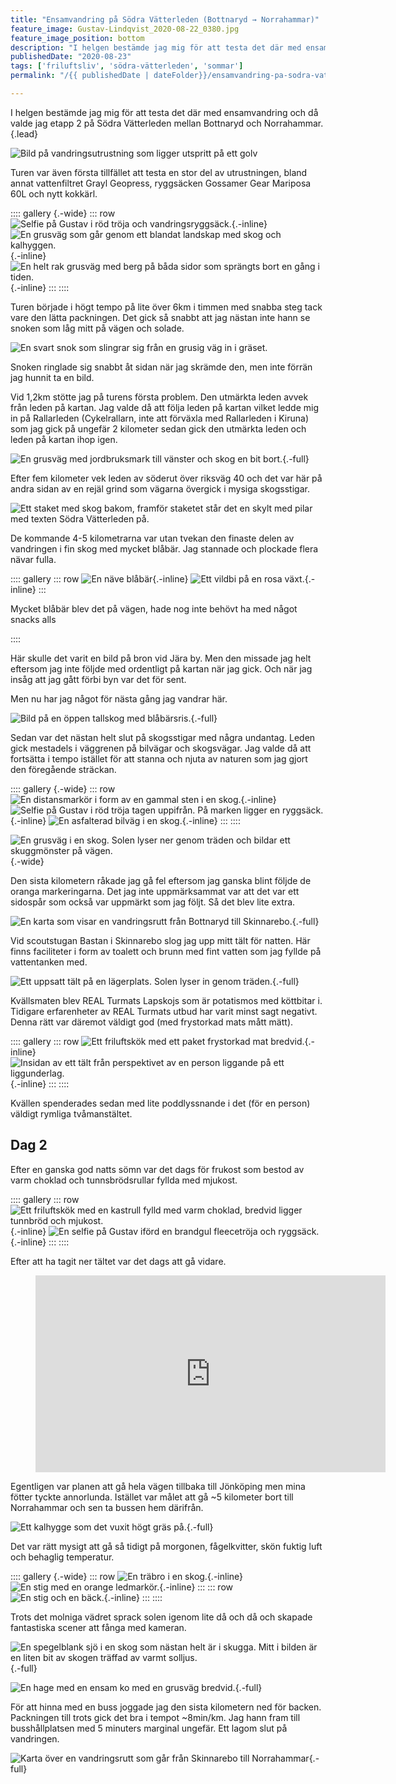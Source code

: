 ```yaml
---
title: "Ensamvandring på Södra Vätterleden (Bottnaryd → Norrahammar)"
feature_image: Gustav-Lindqvist_2020-08-22_0380.jpg
feature_image_position: bottom
description: "I helgen bestämde jag mig för att testa det där med ensamvandring och då valde jag etapp 2 på Södra Vätterleden mellan Bottnaryd och Norrahammar."
publishedDate: "2020-08-23"
tags: ['friluftsliv', 'södra-vätterleden', 'sommar']
permalink: "/{{ publishedDate | dateFolder}}/ensamvandring-pa-sodra-vatterleden/index.html"

---
```


I helgen bestämde jag mig för att testa det där med ensamvandring och då valde jag etapp 2 på Södra Vätterleden mellan Bottnaryd och Norrahammar.{.lead}

![Bild på vandringsutrustning som ligger utspritt på ett golv](20200822_083405.jpg)

Turen var även första tillfället att testa en stor del av utrustningen, bland annat vattenfiltret Grayl Geopress, ryggsäcken Gossamer Gear Mariposa 60L och nytt kokkärl.

:::: gallery {.-wide}
::: row
![Selfie på Gustav i röd tröja och vandringsryggsäck.](20200822_115153-1.jpg){.-inline}
![En grusväg som går genom ett blandat landskap med skog och kalhyggen.](Gustav-Lindqvist_2020-08-22_.jpg){.-inline}
![En helt rak grusväg med berg på båda sidor som sprängts bort en gång i tiden.](Gustav-Lindqvist_2020-08-22_-5-1.jpg){.-inline}
:::
::::

Turen började i högt tempo på lite över 6km i timmen med snabba steg tack vare den lätta packningen. Det gick så snabbt att jag nästan inte hann se snoken som låg mitt på vägen och solade.

![En svart snok som slingrar sig från en grusig väg in i gräset.](Gustav-Lindqvist_2020-08-22_0387.jpg "Snok som låg och njöt av solen på vägen fram till jag kom förbi")

Snoken ringlade sig snabbt åt sidan när jag skrämde den, men inte förrän jag hunnit ta en bild.

Vid 1,2km stötte jag på turens första problem. Den utmärkta leden avvek från leden på kartan. Jag valde då att följa leden på kartan vilket ledde mig in på Rallarleden (Cykelrallarn, inte att förväxla med Rallarleden i Kiruna) som jag gick på ungefär 2 kilometer sedan gick den utmärkta leden och leden på kartan ihop igen.

![En grusväg med jordbruksmark till vänster och skog en bit bort.](Gustav-Lindqvist_2020-08-22_0380.jpg){.-full}

Efter fem kilometer vek leden av söderut över riksväg 40 och det var här på andra sidan av en rejäl grind som vägarna övergick i mysiga skogsstigar.

![Ett staket med skog bakom, framför staketet står det en skylt med pilar med texten Södra Vätterleden på.](Gustav-Lindqvist_2020-08-22_-6.jpg "Här börjar naturen, eller nått")

De kommande 4-5 kilometrarna var utan tvekan den finaste delen av vandringen i fin skog med mycket blåbär. Jag stannade och plockade flera nävar fulla.

:::: gallery
::: row
![En näve blåbär](Gustav-Lindqvist_2020-08-22_0416.jpg){.-inline}
![Ett vildbi på en rosa växt.](Gustav-Lindqvist_2020-08-22_0409.jpg){.-inline}
:::
<figcaption><p>Mycket blåbär blev det på vägen, hade nog inte behövt ha med något snacks alls</p></figcaption>
::::

Här skulle det varit en bild på bron vid Jära by. Men den missade jag helt eftersom jag inte följde med ordentligt på kartan när jag gick. Och när jag insåg att jag gått förbi byn var det för sent.

Men nu har jag något för nästa gång jag vandrar här.

![Bild på en öppen tallskog med blåbärsris.](Gustav-Lindqvist_2020-08-22_-8.jpg "Fin tallskog full med blåbärsris"){.-full}

Sedan var det nästan helt slut på skogsstigar med några undantag. Leden gick mestadels i väggrenen på bilvägar och skogsvägar. Jag valde då att fortsätta i tempo istället för att stanna och njuta av naturen som jag gjort den föregående sträckan.

:::: gallery {.-wide}
::: row
![En distansmarkör i form av en gammal sten i en skog.](Gustav-Lindqvist_2020-08-22_0430.jpg){.-inline}
![Selfie på Gustav i röd tröja tagen uppifrån. På marken ligger en ryggsäck.](20200822_150802.jpg){.-inline}
![En asfalterad bilväg i en skog.](Gustav-Lindqvist_2020-08-22_0428-1.jpg){.-inline}
:::
::::

![En grusväg i en skog. Solen lyser ner genom träden och bildar ett skuggmönster på vägen.](Gustav-Lindqvist_2020-08-22_0435.jpg){.-wide}

Den sista kilometern råkade jag gå fel eftersom jag ganska blint följde de oranga markeringarna. Det jag inte uppmärksammat var att det var ett sidospår som också var uppmärkt som jag följt. Så det blev lite extra.

![En karta som visar en vandringsrutt från Bottnaryd till Skinnarebo.](image-1.png "[Bottnaryd till Skinnarebo (24,5km)](https://www.strava.com/activities/3950140453)"){.-full}

Vid scoutstugan Bastan i Skinnarebo slog jag upp mitt tält för natten. Här finns faciliteter i form av toalett och brunn med fint vatten som jag fyllde på vattentanken med.

![Ett uppsatt tält på en lägerplats. Solen lyser in genom träden.](Gustav-Lindqvist_2020-08-22_5-1.jpg "Lägerplatsen intill scoutstugan Bastan"){.-full}

Kvällsmaten blev REAL Turmats Lapskojs som är potatismos med köttbitar i. Tidigare erfarenheter av REAL Turmats utbud har varit minst sagt negativt. Denna rätt var däremot väldigt god (med frystorkad mats mått mätt).

:::: gallery
::: row
![Ett friluftskök med ett paket frystorkad mat bredvid.](20200822_181314.jpg){.-inline}
![Insidan av ett tält från perspektivet av en person liggande på ett liggunderlag.](20200822_201515.jpg){.-inline}
:::
::::

Kvällen spenderades sedan med lite poddlyssnande i det (för en person) väldigt rymliga tvåmanstältet.

## Dag 2

Efter en ganska god natts sömn var det dags för frukost som bestod av varm choklad och tunnsbrödsrullar fyllda med mjukost.

:::: gallery
::: row
![Ett friluftskök med en kastrull fylld med varm choklad, bredvid ligger tunnbröd och mjukost.](20200823_060703-1.jpg){.-inline}
![En selfie på Gustav iförd en brandgul fleecetröja och ryggsäck.](20200823_070701-1.jpg){.-inline}
:::
::::

Efter att ha tagit ner tältet var det dags att gå vidare.

<figure class="embed -wide"><iframe title="Packa ihop tält" src="https://video.gustavlindqvist.se/videos/embed/4687b10f-197b-4463-a299-a7e2405fbbec?title=0&amp;warningTitle=0&amp;peertubeLink=0&amp;p2p=0" allowfullscreen="" sandbox="allow-same-origin allow-scripts allow-popups" width="560" height="315" frameborder="0"></iframe></figure>

Egentligen var planen att gå hela vägen tillbaka till Jönköping men mina fötter tyckte annorlunda. Istället var målet att gå ~5 kilometer bort till Norrahammar och sen ta bussen hem därifrån.

![Ett kalhygge som det vuxit högt gräs på.](Gustav-Lindqvist_2020-08-23_0446.jpg){.-full}

Det var rätt mysigt att gå så tidigt på morgonen, fågelkvitter, skön fuktig luft och behaglig temperatur.

:::: gallery {.-wide}
::: row
![En träbro i en skog.](Gustav-Lindqvist_2020-08-23_0450.jpg){.-inline}
![En stig med en orange ledmarkör.](Gustav-Lindqvist_2020-08-23_0448.jpg){.-inline}
:::
::: row
![En stig och en bäck.](Gustav-Lindqvist_2020-08-23_-1.jpg){.-inline}
:::
::::

Trots det molniga vädret sprack solen igenom lite då och då och skapade fantastiska scener att fånga med kameran.

![En spegelblank sjö i en skog som nästan helt är i skugga. Mitt i bilden är en liten bit av skogen träffad av varmt solljus.](Gustav-Lindqvist_2020-08-23_-3.jpg "Martinsgöl"){.-full}

![En hage med en ensam ko med en grusväg bredvid.](Gustav-Lindqvist_2020-08-23_-4.jpg "Hage intill Martinsgården"){.-full}

För att hinna med en buss joggade jag den sista kilometern ned för backen. Packningen till trots gick det bra i tempot ~8min/km. Jag hann fram till busshållplatsen med 5 minuters marginal ungefär. Ett lagom slut på vandringen.

![Karta över en vandringsrutt som går från Skinnarebo till Norrahammar](image-2.png "[Skinnarebo till Norrahammar (5,5km)](https://www.strava.com/activities/3952486509)"){.-full}


